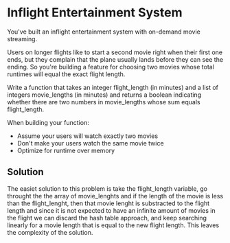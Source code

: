 # Inflight Entertainment System
You've built an inflight entertainment system with on-demand movie streaming.

Users on longer flights like to start a second movie right when their first one ends, but they complain that the plane usually lands before they can see the ending. So you're building a feature for choosing two movies whose total runtimes will equal the exact flight length.

Write a function that takes an integer flight_length (in minutes) and a list of integers movie_lengths (in minutes) and returns a boolean indicating whether there are two numbers in movie_lengths whose sum equals flight_length.

When building your function:

* Assume your users will watch exactly two movies
* Don't make your users watch the same movie twice
* Optimize for runtime over memory

## Solution

The easiet solution to this problem is take the flight_length variable, go throught the the array of movie_lenghts and if the length of the movie is less than the flight_lenght, then that movie lenght is substracted to the flight length and since it is not expected to have an infinite amount of movies in the flight we can discard the hash table approach, and keep searching linearly for a movie length that is equal to the new flight length. This leaves the complexity of the solution.